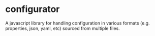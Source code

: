 # configurator
A javascript library for handling configuration in various formats (e.g. properties, json, yaml, etc) sourced from multiple files.
